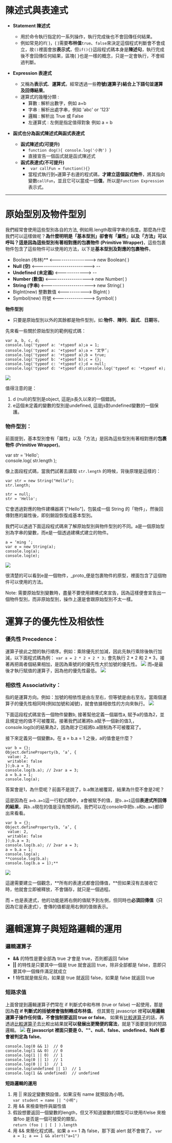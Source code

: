 
# 陳述式與表達式

* **Statement 陳述式**
   *   用於命令執行指定的一系列操作，執行完成後也不會回傳任何結果。  
   *    例如常見的if( )，( )需要**布林值**`true`、`false`來決定這個程式判斷會不會成立，故`()`裡面會放**表示式**，但`if(){}`這段程式碼本身是**陳述句**，執行完成後不會回傳任何結果，區塊{ }也是一樣的概念，只是一定會執行，不會經過判斷。
   	     
* **Expression 表達式**
    *  又稱為**表示式**、**運算式**，經常透過一些**符號(運算子)**結合上下語句並運算及**回傳結果**。
    * 運算式的幾種分類 :
        *  算數 : 解析出數字，例如 a+b
        *  字串 : 解析出處字串，例如 'abc' or '123'
        * 邏輯 : 解析出 True 或 False 
       * 左運算式 : 左側是指定值得對象 例如 a = b
   
 *  **函式也分為函式陳述式與函式表達式**
      * **函式陳述式(可提升)**  
          * `function dog(){ console.log('小狗') }` 
          * 直接宣告一個函式就是函式陳述式  
      * **函式表達式(不可提升)**  
          *  ` var callFun = function(){}` 
          *  當程式執行到`=`運算子右邊的程式碼，**才建立這個函式物件**，將其指向變數`callFun`，並且它可以當成一個**值**，所以是`Function Expression`表示式。
---
# 原始型別及物件型別
我們經常會使用這些型別各自的方法, 例如用.length取得字串的長度。那麼為什麼我們可以這樣做呢？**為什麼明明是「基本型別」卻會有「屬性」以及「方法」可以呼叫？**這是因為**這些型別有著相對應的包裹物件 (Primitive Wrapper)**，這些包裹物件包含了這些物件可以使用的方法，以下是**基本型別及對應的包裹物件**。
   * Boolean (布林)**  <----------------->     new Boolean( )
   * **Null  (空)**    <------------------------->   --
   * **Undefined (未定義)** <------------>   --
   * **Number  (數值)**    <------------------>   new Number( )
  * **String  (字串)**      <--------------------->    new String( )
  * BigInt(new)   整數數值 <----------->   BigInt( )
  * Symbol(new)   符號  <--------------->  Symbol( )
   
   **物件型別**
   *  只要是原始型別以外的其餘都是物件型別，如:**物件**、**陣列**、**函式**、**日期**等。

先來看一些關於原始型別的範例程式碼：
```
var a, b, c, d;  
console.log('typeof a: '+typeof a);a = 1;  
console.log('typeof a: '+typeof a);a = ‘文字’;  
console.log('typeof a: '+typeof a);b = true;  
console.log('typeof b: '+typeof b);c = {};  
console.log('typeof c: '+typeof c);d = null;   
console.log('typeof d: '+typeof d);console.log('typeof e: '+typeof e);
```

![](https://miro.medium.com/max/1760/1*WEaunec_dgpVGxZAiQEDjA.png)

值得注意的是：

1.  d (null)的型別是object, 這是js長久以來的一個錯誤。
2.  e這個未定義的變數的型別是undefined, 這是js對undefined變數的一個保護。

### 物件型別：

前面提到，基本型別會有「屬性」以及「方法」是因為這些型別有著相對應的**包裹物件 (Primitive Wrapper)**。

var str = 'Hello';  
console.log( str.length );

像上面段程式碼，當我們試著去讀取  `str.length`  的時候，背後原理是這樣的：
```
var str = new String("Hello");  
str.length;  
  
str = null;  
str = 'Hello';
```
它會透過對應的物件建構器將`["Hello"]，包裝成一個 String 的「物件」，然後回傳對應的屬性後，即刻銷毀恢復成基本型別。

我們可以透過下面這段程式碼來了解原始型別與物件型別的不同。a是一個原始型別為字串的變數，而e是一個透過建構式建立的物件。
```
a = ‘ming ‘;  
var e = new String(a);
console.log(a);  
console.log(e);
```
![](https://miro.medium.com/max/1769/1*G6dEyUCy9hwo9EEGzCRaVQ.png)

很清楚的可以看到e是一個物件，_proto_便是包裹物件的原型，裡面包含了這個物件可以使用的方法。

Note: 需要原始型別變數時，盡量不要使用建構式來宣告，因為這樣便會宣告出一個物件型別，而非原始型別，操作上還是會跟原始型別不太一樣。
# 運算子的優先性及相依性
### 優先性 Precedence：
  運算子彼此之間的執行順序。例如：乘除優先於加減，因此先執行乘除後執行加減，以下面程式碼為例：
`var a = 2 * 2 + 2 * 3;`
會先執行 2 * 2 和 2 * 3，接著再把兩者個結果相加，是因為乘號的的優先性大於加號的優先性。
![](https://miro.medium.com/max/2324/1*x4WAxkFqvtw30vMVATf0DQ.png)
而`=`是最後才執行賦值的運算子，因為他的優先性最低。
![](https://miro.medium.com/max/2329/1*a4e_TFOBma1OqKWFNPl5hw.png)
### 相依性 Associativity：

指的是運算方向。例如：加號的相依性是由左至右，但等號是由右至左。當兩個運算子的優先性相同時(例如加號和減號)，就會依據相依性的方向來執行。
![](https://miro.medium.com/max/2324/1*x4WAxkFqvtw30vMVATf0DQ.png)


下面這段程式碼宣告一個物件變數b, 接著幫他定義一個屬性a, 賦予a的值為2，並且規定他的值不可被覆寫。接著我們試著將b.a賦予一個新的值3,，console.log(b)的結果為2，因為剛才已經將b.a限制為不可被覆寫了。

接下來定義另一個變數a，在 a = b.a = 1 之後，a的值會是什麼？
```
var b = {};  
Object.defineProperty(b, ‘a’, {  
 value: 2,  
 writable: false  
});b.a = 3;  
console.log(b.a); // 2var a = 3;  
a = b.a = 1;  
console.log(a);
```
答案會是1，為什麼呢？前面不是說了，b.a無法被覆寫，結果為什麼不會是2呢？

這是因為在  `a=b.a=1`這一行程式碼中，a會被賦予的值，是`b.a=1`這個**表達式所回傳的結果**，與`b.a`現在的值是沒有關係的。我們可以在console中把`b.a`和`b.a=1`都印出來看看。
```
var b = {};  
Object.defineProperty(b, ‘a’, {  
 value: 2,  
 writable: false  
});b.a = 3;  
console.log(b.a); // 2var a = 3;  
a = b.a = 1;  
console.log(a);  
**console.log(b.a);  
console.log(b.a = 1);**
```
![](https://miro.medium.com/max/1769/1*UMB2RRFjUDvUK0CS5jFG9w.png)

這邊需要建立一個觀念，**所有的表達式都會回傳值，**但如果沒有去接收它時，他就會立即被釋放，不會儲存，就只是一個過程。

而  `=`  也是表達式，他的功能是將右側的值賦予到左側，但同時也**必須回傳值**（只因為它是表達式），會傳的值都是用右側的值做表示。
# 邏輯運算子與短路邏輯的運用
### 邏輯運算子
  *  **&&** 的特性是要全部為 true 才會是 true，否則都返回 false
  * **||** 的特性是只要其中一個是 true 就會返回 true，除非全部都是 false，意即只要其中一個條件滿足就成立
  * **!** 特性就是做反向，如果是 true 就返回 false，如果是 false 就返回 true

### 短路求值
上面曾提到邏輯運算子們常在 if 判斷式中和布林 (true or false) 一起使用，那是因為**在 if 判斷式的括號裡會強制轉成布林值**。
但其實在 javascript 裡**可以用邏輯運算子操作任何值，不會強制要返回 true or false**。
如果有[比較運算子](https://developer.mozilla.org/zh-TW/docs/Web/JavaScript/Obsolete_Pages/Obsolete_Pages/Obsolete_Pages/%E9%81%8B%E7%AE%97%E5%AD%90/%E6%AF%94%E8%BC%83%E9%81%8B%E7%AE%97%E5%AD%90)的話，再透過[比較運算子](https://developer.mozilla.org/zh-TW/docs/Web/JavaScript/Obsolete_Pages/Obsolete_Pages/Obsolete_Pages/%E9%81%8B%E7%AE%97%E5%AD%90/%E6%AF%94%E8%BC%83%E9%81%8B%E7%AE%97%E5%AD%90)去比較出結果就**可以發展出更簡便的寫法**，就是下面要提到的短路邏輯。
![](logocal_operators.png)
**在 javascript 裡面只要是 0、""、null、false、undefined、NaN 都會被判定為 false**。
```
console.log(0 && 1)  // 0
console.log(1 && 0)  // 0
console.log(1 || 0)  // 1
console.log(0 || 1)  // 1
console.log(0 || 1)  // 1
console.log(undefined || 1)  // 1
console.log(1 && undefined)  // undefined
```
**短路邏輯的運用**
  1. 用 || 來設定變數預設值，如果沒有 name 就預設為小明。 <br/>`var student = name || "小明";`
  2. 用 && 來檢查物件與屬性值
  3. 假設想要返回一個變數的length，但又不知道變數的類型可以使用if/else 來檢查foo 是否是一個可接受的類型。<br/>`return (foo | | [ ] ).length`
  4. 用 && 來簡化程式碼，如果 a == 1 為 false，那下面 alert 就不會做了。
  ```var a = 1; a == 1 && alert("a=1")```

